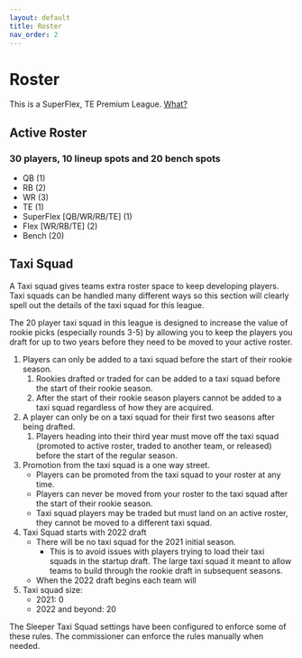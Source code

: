```yaml
---
layout: default
title: Roster
nav_order: 2
---
```


# Roster

This is a SuperFlex, TE Premium League. [What?](https://yardsperfantasy.com/superflex-tight-end-premium-fantasy-football-rankings-value/)

## Active Roster
### 30 players, 10 lineup spots and 20 bench spots
  - QB (1)
  - RB (2)
  - WR (3)
  - TE (1)
  - SuperFlex [QB/WR/RB/TE] (1)
  - Flex [WR/RB/TE] (2)
  - Bench (20)

## Taxi Squad
A Taxi squad gives teams extra roster space to keep developing players. Taxi squads can be handled many different ways so this section will clearly spell out the details of the taxi squad for this league.

The 20 player taxi squad in this league is designed to increase the value of rookie picks (especially rounds 3-5) by allowing you to keep the players you draft for up to two years before they need to be moved to your active roster.

1. Players can only be added to a taxi squad before the start of their rookie season.
   1. Rookies drafted or traded for can be added to a taxi squad before the start of their rookie season.
   2. After the start of their rookie season players cannot be added to a taxi squad regardless of how they are acquired.
2. A player can only be on a taxi squad for their first two seasons after being drafted.
   1. Players heading into their third year must move off the taxi squad (promoted to active roster, traded to another team, or released) before the start of the regular season.
3. Promotion from the taxi squad is a one way street.
    - Players can be promoted from the taxi squad to your roster at any time.
    - Players can never be moved from your roster to the taxi squad after the start of their rookie season.
    - Taxi squad players may be traded but must land on an active roster, they cannot be moved to a different taxi squad.
4. Taxi Squad starts with 2022 draft
   - There will be no taxi squad for the 2021 initial season.
     - This is to avoid issues with players trying to load their taxi squads in the startup draft. The large taxi squad it meant to allow teams to build through the rookie draft in subsequent seasons.
   - When the 2022 draft begins each team will 
5. Taxi squad size:
   - 2021: 0
   - 2022 and beyond: 20



The Sleeper Taxi Squad settings have been configured to enforce some of these rules. The commissioner can enforce the rules manually when needed.


